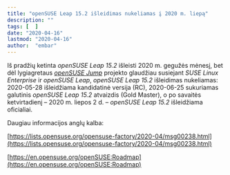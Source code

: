 ```yaml
---
title: "openSUSE Leap 15.2 išleidimas nukeliamas į 2020 m. liepą"
description: ""
tags: [  ]
date: "2020-04-16"
lastmod: "2020-04-16"
author:  "embar"
---
```

Iš pradžių ketinta _openSUSE Leap 15.2_ išleisti 2020 m. gegužės mėnesį, bet dėl lygiagretaus [_openSUSE Jump_](index.php/22-opensuseivykiai/271-planuojama-opensuse-jump-versija-kuri-gaus-jau-sukompiuliuotus-paketus-is-suse-linux-enterprise-ir-bus-su-ja-suderinami) projekto glaudžiau susiejant _SUSE Linux Enterprise_ ir _openSUSE Leap_, _openSUSE Leap 15.2_ išleidimas nukeliamas: 2020-05-28 išleidžiama kandidatinė versija (RC), 2020-06-25 sukuriamas galutinis _openSUSE Leap 15.2_ atvaizdis (Gold Master), o po savaitės ketvirtadienį – 2020 m. liepos 2 d. – _openSUSE Leap 15.2_ išleidžiama oficialiai.

Daugiau informacijos anglų kalba:

[https://lists.opensuse.org/opensuse-factory/2020-04/msg00238.html](https://lists.opensuse.org/opensuse-factory/2020-04/msg00238.html)

[https://en.opensuse.org/openSUSE:Roadmap](https://en.opensuse.org/openSUSE:Roadmap)

